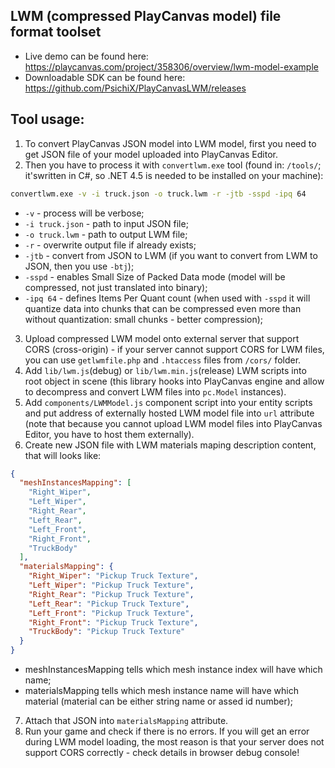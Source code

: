 LWM (compressed PlayCanvas model) file format toolset
------

* Live demo can be found here: https://playcanvas.com/project/358306/overview/lwm-model-example
* Downloadable SDK can be found here: https://github.com/PsichiX/PlayCanvasLWM/releases

Tool usage:
------

1. To convert PlayCanvas JSON model into LWM model, first you need to get JSON file of your model uploaded into PlayCanvas Editor.
2. Then you have to process it with `convertlwm.exe` tool (found in: `/tools/`; it'swritten in C#, so .NET 4.5 is needed to be installed on your machine):

  ```bash
  convertlwm.exe -v -i truck.json -o truck.lwm -r -jtb -sspd -ipq 64
  ```
  * `-v` - process will be verbose;
  * `-i truck.json` - path to input JSON file;
  * `-o truck.lwm` - path to output LWM file;
  * `-r` - overwrite output file if already exists;
  * `-jtb` - convert from JSON to LWM (if you want to convert from LWM to JSON, then you use `-btj`);
  * `-sspd` - enables Small Size of Packed Data mode (model will be compressed, not just translated into binary);
  * `-ipq 64` - defines Items Per Quant count (when used with `-sspd` it will quantize data into chunks that can be compressed even more than without quantization: small chunks - better compression);
3. Upload compressed LWM model onto external server that support CORS (cross-origin) - if your server cannot support CORS for LWM files, you can use `getlwmfile.php` and `.htaccess` files from `/cors/` folder.
4. Add `lib/lwm.js`(debug) or `lib/lwm.min.js`(release) LWM scripts into root object in scene (this library hooks into PlayCanvas engine and allow to decompress and convert LWM files into `pc.Model` instances).
5. Add `components/LWMModel.js` component script into your entity scripts and put address of externally hosted LWM model file into `url` attribute (note that because you cannot upload LWM model files into PlayCanvas Editor, you have to host them externally).
6. Create new JSON file with LWM materials maping description content, that will looks like:

  ```json
  {
    "meshInstancesMapping": [
      "Right_Wiper",
      "Left_Wiper",
      "Right_Rear",
      "Left_Rear",
      "Left_Front",
      "Right_Front",
      "TruckBody"
    ],
    "materialsMapping": {
      "Right_Wiper": "Pickup Truck Texture",
      "Left_Wiper": "Pickup Truck Texture",
      "Right_Rear": "Pickup Truck Texture",
      "Left_Rear": "Pickup Truck Texture",
      "Left_Front": "Pickup Truck Texture",
      "Right_Front": "Pickup Truck Texture",
      "TruckBody": "Pickup Truck Texture"
    }
  }
  ```
  * meshInstancesMapping tells which mesh instance index will have which name;
  * materialsMapping tells which mesh instance name will have which material (material can be either string name or assed id number);
7. Attach that JSON into `materialsMapping` attribute.
8. Run your game and check if there is no errors. If you will get an error during LWM model loading, the most reason is that your server does not support CORS correctly - check details in browser debug console!
